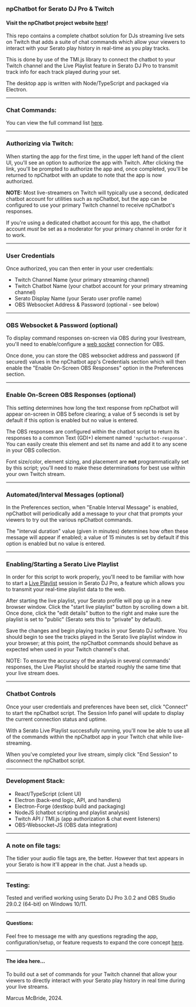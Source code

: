 ### npChatbot for Serato DJ Pro & Twitch

#### Visit the npChatbot project website <a href="https://www.npchatbot.com">here</a>!

This repo contains a complete chatbot solution for DJs streaming live sets on Twitch that adds a suite of chat commands which allow your viewers to interact with your Serato play history in real-time as you play tracks.

This is done by use of the TMI.js library to connect the chatbot to your Twitch channel and the Live Playlist feature in Serato DJ Pro to transmit track info for each track played during your set.

The desktop app is written with Node/TypeScript and packaged via Electron.

<hr>

### Chat Commands:

You can view the full command list <a href="https://www.npchatbot.com/commands">here</a>.

<hr>

### Authorizing via Twitch:

When starting the app for the first time, in the upper left hand of the client UI, you'll see an option to authorize the app with Twitch. After clicking the link, you'll be prompted to authorize the app and, once completed, you'll be returned to npChatbot with an update to note that the app is now authorized.

<b>NOTE:</b> Most live-streamers on Twitch will typically use a second, dedicated chatbot account for utilities such as npChatbot, but the app can be configured to use your primary Twitch channel to receive npChatbot's responses.

If you're using a dedicated chatbot account for this app, the chatbot account <i>must</i> be set as a moderator for your primary channel in order for it to work.

<hr>

### User Credentials

Once authorized, you can then enter in your user credentials:

- Twitch Channel Name (your primary streaming channel)
- Twitch Chatbot Name (your chatbot account for your primary streaming channel)
- Serato Display Name (your Serato user profile name)
- OBS Websocket Address & Password (optional - see below)

<hr>

### OBS Websocket & Password (optional)

To display command responses on-screen via OBS during your livestream, you'll need to enable/configure a <a href="https://obsproject.com/forum/resources/obs-websocket-remote-control-obs-studio-using-websockets.466/">web socket</a> connection for OBS.

Once done, you can store the OBS websocket address and password (if secured) values in the npChatbot app's Credentials section which will then enable the "Enable On-Screen OBS Responses" option in the Preferences section.

<hr>

### Enable On-Screen OBS Responses (optional)

This setting determines how long the text response from npChatbot will appear on-screen in OBS before clearing; a value of 5 seconds is set by default if this option is enabled but no value is entered.

The OBS responses are configured within the chatbot script to return its responses to a common Text (GDI+) element named `'npchatbot-response'`. You can easily create this element and set its name and add it to any scene in your OBS collection.

Font size/color, element sizing, and placement are <b>not</b> programmatically set by this script; you'll need to make these determinations for best use within your own Twitch stream.

<hr>

### Automated/Interval Messages (optional)

In the Preferences section, when "Enable Interval Message" is enabled, npChatbot will periodically add a message to your chat that prompts your viewers to try out the various npChatbot commands.

The "interval duration" value (given in minutes) determines how often these message will appear if enabled; a value of 15 minutes is set by default if this option is enabled but no value is entered.

<hr>

### Enabling/Starting a Serato Live Playlist

In order for this script to work properly, you'll need to be familiar with how to start a <a href='https://support.serato.com/hc/en-us/articles/228019568-Live-Playlists'>Live Playlist</a> session in Serato DJ Pro, a feature which allows you to transmit your real-time playlist data to the web.

After starting the live playlist, your Serato profile will pop up in a new browser window. Click the "start live playlist" button by scrolling down a bit. Once done, click the "edit details" button to the right and make sure the playlist is set to "public" (Serato sets this to "private" by default).

Save the changes and begin playing tracks in your Serato DJ software. You should begin to see the tracks played in the Serato live playlist window in your browser; at this point, the npChatbot commands should behave as expected when used in your Twitch channel's chat.

NOTE: To ensure the accuracy of the analysis in several commands' responses, the Live Playlist should be started roughly the same time that your live stream does.

<hr>

### Chatbot Controls

Once your user credentials and preferences have been set, click "Connect" to start the npChatbot script. The Session Info panel will update to display the current connection status and uptime.

With a Serato Live Playlist successfully running, you'll now be able to use all of the commands within the npChatbot app in your Twitch chat while live-streaming.

When you've completed your live stream, simply click "End Session" to disconnect the npChatbot script.

<hr>

### Development Stack:

- React/TypeScript (client UI)
- Electron (back-end logic, API, and handlers)
- Electron-Forge (destkop build and packaging)
- NodeJS (chatbot scripting and playlist analysis)
- Twitch API / TMI.js (app authorization & chat event listeners)
- OBS-Websocket-JS (OBS data integration)

<hr>

### A note on file tags:

The tidier your audio file tags are, the better. However that text appears in your Serato is how it'll appear in the chat. Just a heads up.

<hr>

### Testing:

Tested and verified working using Serato DJ Pro 3.0.2 and OBS Studio 29.0.2 (64-bit) on Windows 10/11.

<hr>

#### Questions:

Feel free to message me with any questions regrading the app, configuration/setup, or feature requests to expand the core concept <a href='mailto:npchatbotapp@gmail.com'>here</a>.

<hr>

#### The idea here...

To build out a set of commands for your Twitch channel that allow your viewers to directly interact with your Serato play history in real time during your live streams.

Marcus McBride, 2024.

